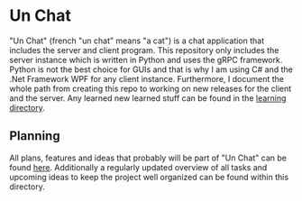 # Un Chat
"Un Chat" (french "un chat" means "a cat") is a chat application that includes the server and client program. This 
repository only includes the server instance which is written in Python and uses the gRPC framework. Python is not the
best choice for GUIs and that is why I am using C# and the .Net Framework WPF for any client instance. Furthermore, I 
document the whole path from creating this repo to working on new releases for the client and the server. Any learned
new learned stuff can be found in the [learning directory](/learning).

## Planning
All plans, features and ideas that probably will be part of "Un Chat" can be found [here](/planning).
Additionally a regularly updated overview of all tasks and upcoming ideas to keep the project
well organized can be found within this directory.

